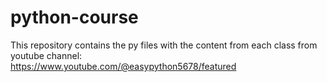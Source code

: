 # python-course
This repository contains the py files with the content from each class from youtube channel:    
https://www.youtube.com/@easypython5678/featured
